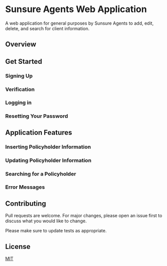 # Sunsure Agents Web Application

A web application for general purposes by Sunsure Agents to add, edit, delete, and search for client information.

## Overview


## Get Started

### Signing Up

### Verification

### Logging in

### Resetting Your Password


## Application Features

### Inserting Policyholder Information

### Updating Policyholder Information

### Searching for a Policyholder

### Error Messages


## Contributing
Pull requests are welcome. For major changes, please open an issue first to discuss what you would like to change.

Please make sure to update tests as appropriate.

## License
[MIT](https://choosealicense.com/licenses/mit/)
